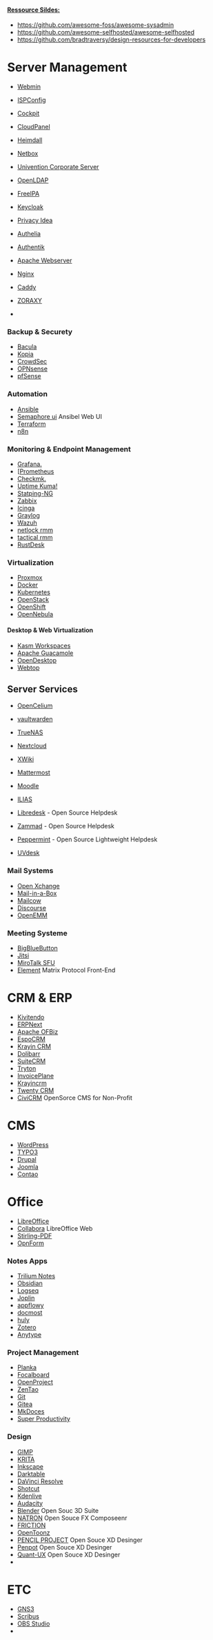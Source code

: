 #### <u> Ressource Sildes:</u>
- https://github.com/awesome-foss/awesome-sysadmin
- https://github.com/awesome-selfhosted/awesome-selfhosted
- https://github.com/bradtraversy/design-resources-for-developers

# Server Management
- [Webmin](https://webmin.com/)
- [ISPConfig](https://www.ispconfig.org/)
- [Cockpit ](https://cockpit-project.org/)
- [CloudPanel](https://www.cloudpanel.io/)
- [Heimdall](https://heimdall.site/)
- [Netbox](https://netbox.readthedocs.io/en/stable/)

- [Univention Corporate Server](https://www.univention.com/products/ucs/)
- [OpenLDAP](https://www.openldap.org/)
- [FreeIPA](https://www.freeipa.org/)
- [Keycloak](https://www.keycloak.org/)
- [Privacy Idea](https://www.privacyidea.org/)
- [Authelia](https://www.authelia.com/)
- [Authentik](https://goauthentik.io/)

- [Apache Webserver](https://httpd.apache.org/)
- [Nginx](https://nginx.org/)
- [Caddy](https://caddyserver.com/)
- [ZORAXY](https://github.com/tobychui/zoraxy)
- 
### Backup & Securety
- [Bacula](https://www.bacula.org/)
- [Kopia](https://kopia.io/)
- [CrowdSec](https://www.crowdsec.net/)
- [OPNsense](https://opnsense.org/)
- [pfSense](https://www.pfsense.org/)

### Automation
- [Ansible](https://github.com/ansible/ansible) 
- [Semaphore ui](https://semaphoreui.com/) Ansibel Web UI 
- [Terraform](https://www.terraform.io/)
- [n8n](https://n8n.io/)

### Monitoring &  Endpoint Management
 - [Grafana.](https://grafana.com/)
- [[Prometheus](https://prometheus.io/)
- [Checkmk.](https://checkmk.com/)
- [Uptime Kuma!](https://github.com/louislam/uptime-kuma)
- [Statping-NG](https://github.com/statping-ng/statping-ng)
- [Zabbix](https://www.zabbix.com/)
- [Icinga](https://icinga.com/)
- [Graylog](https://graylog.org/)
- [Wazuh](https://wazuh.com/)
- [netlock rmm](https://github.com/0x101-Cyber-Security/NetLock-RMM)
- [tactical  rmm](https://github.com/amidaware/tacticalrmm)
- [RustDesk](https://rustdesk.com/)

### Virtualization
- [Proxmox](https://www.proxmox.com/en/)
- [Docker](https://www.docker.com/)
- [Kubernetes](https://kubernetes.io/)
- [OpenStack](https://www.openstack.org/)
- [OpenShift](https://www.redhat.com/en/technologies/cloud-computing/openshift)
- [OpenNebula](https://opennebula.io/)
#### Desktop & Web Virtualization
- [Kasm Workspaces](https://kasmweb.com/)
- [Apache Guacamole](https://guacamole.apache.org/)
- [OpenDesktop](https://www.opendesktop.org/)
- [Webtop](https://github.com/linuxserver/docker-webtop)

## Server Services
- [OpenCelium](https://www.opencelium.io/?lang=en)
- [vaultwarden](https://github.com/dani-garcia/vaultwarden)
- [TrueNAS](https://www.truenas.com/)
- [Nextcloud](https://nextcloud.com/)
- [XWiki](https://www.xwiki.org/xwiki/bin/view/Main/WebHome)
- [Mattermost](https://mattermost.com/)
- [Moodle](https://moodle.org/?lang=en)
- [ILIAS](https://www.ilias.de/en/)

- [Libredesk](https://libredesk.io/) - Open Source Helpdesk
- [Zammad](https://zammad.com/en) - Open Source Helpdesk
- [Peppermint](https://peppermint.sh/) - Open Source Lightweight Helpdesk
- [UVdesk](https://www.uvdesk.com/de/)

### Mail Systems
- [Open Xchange](https://www.open-xchange.com/)
- [Mail-in-a-Box](https://mailinabox.email/)
- [Mailcow](https://mailcow.email/)
- [Discourse](https://www.discourse.org/)
- [OpenEMM](https://www.agnitas.de/en/e-marketing_manager/email-marketing-software-variants/openemm/)

### Meeting Systeme
- [BigBlueButton](https://bigbluebutton.org/)
- [Jitsi](https://jitsi.org/)
- [ MiroTalk SFU](https://sfu.mirotalk.com/)
- [Element](https://element.io/download) Matrix Protocol Front-End


# CRM & ERP
- [Kivitendo](https://github.com/kivitendo/kivitendo-erp)
- [ERPNext](https://frappe.io/erpnext)
- [Apache OFBiz](https://ofbiz.apache.org/)
- [EspoCRM](https://github.com/espocrm/espocrm)
- [Krayin CRM](https://krayincrm.com/)
- [Dolibarr](https://github.com/Dolibarr/dolibarr)
- [SuiteCRM](https://suitecrm.com/)
- [Tryton](https://github.com/tryton/tryton)
- [InvoicePlane](https://invoiceplane.com/)
- [Krayincrm](https://krayincrm.com/)
- [Twenty CRM](https://twenty.com/)
- [CiviCRM](https://civicrm.org/) OpenSorce CMS for Non-Profit

# CMS
- [WordPress](https://wordpress.org/)
- [TYPO3](https://typo3.org/)
- [Drupal](https://new.drupal.org/home)
- [Joomla](https://launch.joomla.org/)[]()
- [Contao](https://contao.org/en/)


# Office
- [LibreOffice](https://www.libreoffice.org/)
- [Collabora](https://www.collaboraonline.com/)  LibreOffice Web
- [Stirling-PDF](https://github.com/Stirling-Tools/Stirling-PDF)
- [OpnForm](https://opnform.com/)

### Notes Apps
- [Trilium Notes](https://github.com/zadam/trilium#trilium-notes)
- [Obsidian](https://obsidian.md/)
- [Logseq](https://logseq.com/)
- [Joplin](https://joplinapp.org/)
- [appflowy](https://appflowy.com/)
- [docmost](https://docmost.com/)
- [huly](https://huly.io/)
- [Zotero](https://www.zotero.org/)
- [Anytype](https://anytype.io/)

### Project Management 
- [Planka](https://planka.app/)
- [Focalboard](https://www.focalboard.com/)
- [OpenProject](https://www.openproject.org/de/)
- [ZenTao](https://www.zentao.pm/)
- [Git](https://git-scm.com/)
- [Gitea](https://about.gitea.com/)
- [MkDoces](https://www.mkdocs.org/)
- [Super Productivity](https://super-productivity.com/)

### Design
- [GIMP](https://www.gimp.org/)
- [KRITA](https://krita.org/)
- [Inkscape](https://inkscape.org/)
- [Darktable](https://www.darktable.org/)
- [DaVinci Resolve](https://www.blackmagicdesign.com/de/products/davinciresolve)
- [Shotcut](https://www.shotcut.org/)
- [Kdenlive](https://kdenlive.org/)
- [Audacity](https://www.audacityteam.org/)
- [Blender](https://www.blender.org/) Open Souc 3D Suite
- [NATRON](https://natrongithub.github.io/) Open Souce FX Composeenr
- [FRICTION](https://friction.graphics/)
- [OpenToonz](https://opentoonz.github.io/e/)
- [PENCIL PROJECT](https://pencil.evolus.vn/) Open Souce XD Desinger
- [Penpot](https://penpot.app/) Open Souce XD Desinger
- [Quant-UX](https://www.quant-ux.com/) Open Souce XD Desinger
- 

# ETC
- [GNS3](https://www.gns3.com/)
- [Scribus](https://www.scribus.net/)
- [OBS Studio](https://obsproject.com/)
- 





















